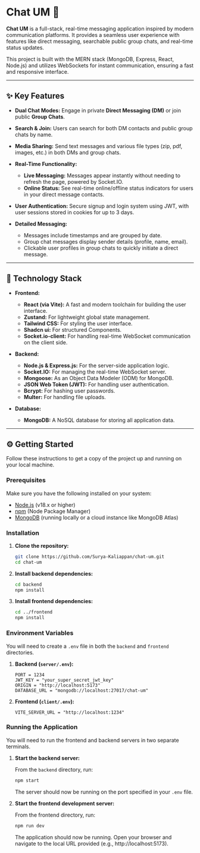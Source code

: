 # Chat UM 🚀

**Chat UM** is a full-stack, real-time messaging application inspired by modern communication platforms. It provides a seamless user experience with features like direct messaging, searchable public group chats, and real-time status updates.

This project is built with the MERN stack (MongoDB, Express, React, Node.js) and utilizes WebSockets for instant communication, ensuring a fast and responsive interface.

---

## ✨ Key Features

* **Dual Chat Modes:** Engage in private **Direct Messaging (DM)** or join public **Group Chats**.

* **Search & Join:** Users can search for both DM contacts and public group chats by name.
* **Media Sharing:** Send text messages and various file types (zip, pdf, images, etc.) in both DMs and group chats.
* **Real-Time Functionality:**
    * **Live Messaging:** Messages appear instantly without needing to refresh the page, powered by Socket.IO.
    * **Online Status:** See real-time online/offline status indicators for users in your direct message contacts.
* **User Authentication:** Secure signup and login system using JWT, with user sessions stored in cookies for up to 3 days.
* **Detailed Messaging:**
    * Messages include timestamps and are grouped by date.
    * Group chat messages display sender details (profile, name, email).
    * Clickable user profiles in group chats to quickly initiate a direct message.

---

## 🔧 Technology Stack

* **Frontend:**

    * **React (via Vite):** A fast and modern toolchain for building the user interface.
    * **Zustand:** For lightweight global state management.
    * **Tailwind CSS:** For styling the user interface.
    * **Shadcn ui:** For structured Components.
    * **Socket.io-client:** For handling real-time WebSocket communication on the client side.
* **Backend:**
    * **Node.js & Express.js:** For the server-side application logic.
    * **Socket.IO:** For managing the real-time WebSocket server.
    * **Mongoose:** As an Object Data Modeler (ODM) for MongoDB.
    * **JSON Web Token (JWT):** For handling user authentication.
    * **Bcrypt:** For hashing user passwords.
    * **Multer:** For handling file uploads.
* **Database:**
    * **MongoDB:** A NoSQL database for storing all application data.

---

## ⚙️ Getting Started

Follow these instructions to get a copy of the project up and running on your local machine.

### **Prerequisites**

Make sure you have the following installed on your system:
* [Node.js](https://nodejs.org/) (v18.x or higher)
* [npm](https://www.npmjs.com/) (Node Package Manager)
* [MongoDB](https://www.mongodb.com/) (running locally or a cloud instance like MongoDB Atlas)

### **Installation**

1.  **Clone the repository:**
    ```sh
    git clone https://github.com/Surya-Kaliappan/chat-um.git
    cd chat-um
    ```

2.  **Install backend dependencies:**
    ```sh
    cd backend
    npm install
    ```

3.  **Install frontend dependencies:**
    ```sh
    cd ../frontend
    npm install
    ```

### **Environment Variables**

You will need to create a `.env` file in both the `backend` and `frontend` directories.

1.  **Backend (`server/.env`):**

    ```env
    PORT = 1234
    JWT_KEY = "your_super_secret_jwt_key"
    ORIGIN = "http://localhost:5173"
    DATABASE_URL = "mongodb://localhost:27017/chat-um"
    ```

2.  **Frontend (`client/.env`):**

    ```env
    VITE_SERVER_URL = "http://localhost:1234"
    ```

### **Running the Application**

You will need to run the frontend and backend servers in two separate terminals.

1. **Start the backend server:**

   From the `backend` directory, run:

    ```bash
    npm start
    ```

    The server should now be running on the port specified in your `.env` file.

2. **Start the frontend development server:**

    From the frontend directory, run:

    ```bash
    npm run dev
    ```
    
    The application should now be running. Open your browser and navigate to the local URL provided (e.g., http://localhost:5173).